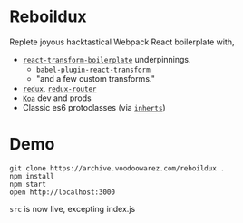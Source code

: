 # Reboildux

Replete joyous hacktastical Webpack React boilerplate with,

* [`react-transform-boilerplate`](https://github.com/gaearon/react-transform-boilerplate) underpinnings.
  * [`babel-plugin-react-transform`](https://github.com/gaearon/babel-plugin-react-transform)
  * "and a few custom transforms."
* [`redux`](https://github.com/rackt/redux), [`redux-router`](https://github.com/rackt/redux-router)
* [`Koa`](https://github.com/koajs/koa) dev and prods
* Classic es6 protoclasses (via [`inherts`](https://github.com/isaacs/inherits))

# Demo

```
git clone https://archive.voodoowarez.com/reboildux .
npm install
npm start
open http://localhost:3000
```

`src` is now live, excepting index.js
